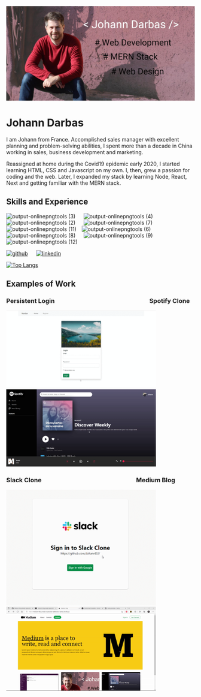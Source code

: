 <img src="https://github.com/JohannD2/JohannD2/blob/main/Johann_Banner_2_flatten.jpg?raw=true">

# Johann Darbas 

I am Johann from France. Accomplished sales manager with excellent planning and problem-solving abilities, I spent more than a decade in China working in sales, business development and marketing.

Reassigned at home during the Covid19 epidemic early 2020, I started learning HTML, CSS and Javascript on my own. I, then, grew a passion for coding and the web. Later, I expanded my stack by learning Node, React, Next and getting familiar with the MERN stack.  

## Skills and Experience

![output-onlinepngtools (3)](https://user-images.githubusercontent.com/63458611/150645873-314f8e0b-4c38-4a92-a33c-7905c285e1cf.png) &emsp; ![output-onlinepngtools (4)](https://user-images.githubusercontent.com/63458611/150645907-2ac205a0-f13a-4893-a90e-0008d5a3a98c.png) &emsp;![output-onlinepngtools (2)](https://user-images.githubusercontent.com/63458611/150645800-73a78e28-877e-4a10-aac8-781a89315ea8.png) &emsp; ![output-onlinepngtools (7)](https://user-images.githubusercontent.com/63458611/150646120-196df65f-3fd6-4d50-87f0-609c235e01ea.png) &emsp;![output-onlinepngtools (11)](https://user-images.githubusercontent.com/63458611/150755634-c7b157d1-1f75-46ef-a6a5-22b304f13c99.png)&emsp;![output-onlinepngtools (6)](https://user-images.githubusercontent.com/63458611/150646073-21c613ce-96b9-47e8-85de-afbc7fe23845.png) &emsp;![output-onlinepngtools (8)](https://user-images.githubusercontent.com/63458611/150646225-5e0da68e-95a7-4bd9-a316-f9928c3a089c.png) &emsp; ![output-onlinepngtools (9)](https://user-images.githubusercontent.com/63458611/150646283-cbce1716-c640-4d66-a6cd-aeb4824d02e6.png) &emsp; ![output-onlinepngtools (12)](https://user-images.githubusercontent.com/63458611/151561648-09dc2799-d470-42fd-985f-577a3f6763fa.png)


[<img src='https://cdn.jsdelivr.net/npm/simple-icons@3.0.1/icons/github.svg' alt='github' height='40'>](https://github.com/JohannD2)  &emsp; [<img src='https://cdn.jsdelivr.net/npm/simple-icons@3.0.1/icons/linkedin.svg' alt='linkedin' height='40'>](https://www.linkedin.com/in/linkedin.com/in/johann-darbas-2719712/)  

[![Top Langs](https://github-readme-stats.vercel.app/api/top-langs/?username=JohannD2)](https://github.com/anuraghazra/github-readme-stats) 

## Examples of Work  

### Persistent Login &emsp;&emsp;&emsp;&emsp;&emsp;&emsp;&emsp;&emsp;&emsp;&emsp;&emsp; &emsp;&emsp;&emsp;&emsp;Spotify Clone

<a href="https://github.com/JohannD2/Passport-local-and-Remember-me-Strategies-with-Mongoose-MongoDB-Database"><img src="https://github.com/JohannD2/JohannD2/blob/main/remember_me_gif.gif?raw=true" width="400"></a> &emsp;<a href="https://github.com/JohannD2/Sptotify_clone"><img src="https://github.com/JohannD2/JohannD2/blob/main/Spotify_clone.gif?raw=true" width="400"></a>

### Slack Clone  &emsp;&emsp;&emsp;&emsp;&emsp;&emsp;&emsp;&emsp;&emsp;&emsp;&emsp; &emsp;&emsp;&emsp;&emsp;Medium Blog

<a href="https://github.com/JohannD2/Slack-Clone-with-Firebase9-and-React-Rout"><img src="https://github.com/JohannD2/JohannD2/blob/main/slack_gif.gif?raw=true" width="400"></a> &emsp;<a href="https://github.com/JohannD2/Medium-Blog-Nextjs-Typescript-Tailwindcss-Sanity"><img src="https://github.com/JohannD2/JohannD2/blob/main/Medium_gif.gif?raw=true" width="400"></a>

